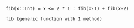 
```language-julia
fib(x::Int) = x <= 2 ? 1 : fib(x-1) + fib(x-2)
```


```output
fib (generic function with 1 method)
```



